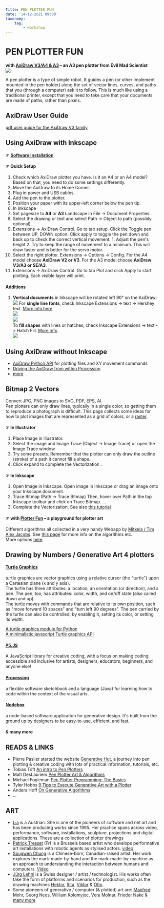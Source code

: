 ```yaml
---
Title: PEN PLOTTER FUN
date: '14-12-2021 09:00'
taxonomy:
    tag:
        - workshop
---
```


# PEN PLOTTER FUN
**with [AxiDraw V3/A4 & A3](https://AxiDraw.com/) – an A3 pen plotter from Evil Mad Scientist**    
![](axidraw.jpg)    

A pen plotter is a type of simple robot. It guides a pen (or other implement mounted in the pen holder) along the set of vector lines, curves, and paths that you (through a computer) ask it to follow.
This is much like using a traditional printer, except that you need to take care that your documents are made of paths, rather than pixels.

## AxiDraw User Guide
[pdf user guide for the AxiDraw V3 family](https://cdn.evilmadscientist.com/dl/ad/public/AxiDraw_Guide_v501b.pdf)

## Using AxiDraw with Inkscape
#### ☞ [Software Installation](https://wiki.evilmadscientist.com/AxiDraw_Software_Installation)
#### ☞ Quick Setup
1. Check which AxiDraw plotter you have. Is it an A4 or an A4 model? Based on that, you need to do some settings differently.
2. Move the AxiDraw to its Home Corner.
3. Plug in power and USB cables.
4. Add the pen to the plotter.
5. Position your paper with its upper-left corner below the pen tip.
6. In Inkscape
  1. Set pagesize to **A4** or **A3** Landscape in File -> Document Properties.
  2. Select the drawing or text and select Path -> Object to path (possibly optional).
  3. Extensions -> AxiDraw Control. Go to tab setup. Click the Toggle pen between UP, DOWN option. Click apply to toggle the pen down and back up to check the correct vertical movement.
    1. Adjust the pen's height
    2. Try to keep the range of movement to a minimum. This will draw faster and is better for the servo motor.
  4. Select the right plotter. Extensions -> Options -> Config. For the A4 model choose **AxiDraw V2 or V3**. For the A3 model choose **AxiDraw V3/A3 or SE/A3**.
  5. Extensions -> AxiDraw Control. Go to tab Plot and click Apply to start plotting. Each visible layer will print.

#### Additions
1. **Vertical documents** in Inkscape will be rotated left 90° on the AxiDraw:    
![](axidraw-left-turn.jpg)
For **single line fonts**, check Inkscape Extensions -> text -> Hershey text. [More info here](https://cdn.evilmadscientist.com/dl/ad/public/HersheyText_v30r5.pdf)    
![](hersheytext.png)    
![](hersheyfonts.png)    
To **fill shapes** with lines or hatches, check Inkscape Extensions -> text -> Hatch Fill. [More info](https://wiki.evilmadscientist.com/Hatch_fill).    
![](hatchfill.png)
## Using AxiDraw without Inkscape
* [AxiDraw Python API](https://AxiDraw.com/doc/py_api/) for plotting files and XY movement commands
* [Driving the AxiDraw from within Processing](https://github.com/evil-mad/AxiDraw-Processing)
* [more](https://wiki.evilmadscientist.com/AxiDraw#Third-party_software_to_drive_AxiDraw:)

## Bitmap 2 Vectors
Convert JPG, PNG images to SVG, PDF, EPS, AI.    
Pen plotters can only draw lines, typically in a single color, so getting them to reproduce a photograph is difficult. This page collects some ideas for how to plot images that are represented as a grid of colors, or a [raster](https://en.wikipedia.org/wiki/Raster_graphics).

#### ☞ In Illustrator
1. Place Image in Illustrator.
2. Select the image and Image Trace  (Object -> Image Trace) or open the Image Trace window.
3. Try some presets. Remember that the plotter can only draw the outline (stroke) of a path it cannot fill a shape.
4. Click expand to complete the Vectorization .

#### ☞ In Inkscape
1. Open Image in Inkscape. Open image in Inkscape or drag an image onto your Inkscape document.
2. Trace Bitmap (Path -> Trace Bitmap) Then, hover over Path in the top Inkscape toolbar and click on Trace Bitmap. ...
3. Complete the Vectorization.
See also [this tutorial](https://inkscape.org/doc/tutorials/tracing/tutorial-tracing.html)

#### ☞ with [Plotter Fun](https://mitxela.com/plotterfun/) – a playground for plotter art
Different algorithms all collected in a very handy Webapp by [Mitxela / Tim Alex Jacobs](https://mitxela.com/). See [this page](https://mitxela.com/projects/plotting) for more info on the algorithms etc.    
More options [here](https://mattwidmann.net/notes/plotting-raster-images/)

## Drawing by Numbers / Generative Art 4 plotters
#### [Turtle Graphics](https://en.wikipedia.org/wiki/Turtle_graphics)
turtle graphics are vector graphics using a relative cursor (the "turtle") upon a Cartesian plane (x and y axis).    
The turtle has three attributes: a location, an orientation (or direction), and a pen. The pen, too, has attributes: color, width, and on/off state (also called down and up).    
The turtle moves with commands that are relative to its own position, such as "move forward 10 spaces" and "turn left 90 degrees". The pen carried by the turtle can also be controlled, by enabling it, setting its color, or setting its width.

[A turtle graphics module for Python](https://docs.python.org/3/library/turtle.html)    
[A minimalistic javascript Turtle graphics API](https://turtletoy.net/)

#### [P5.JS](https://p5js.org/)
A JavaScript library for creative coding, with a focus on making coding accessible and inclusive for artists, designers, educators, beginners, and anyone else!
#### [Processing](https://processing.org/)
a flexible software sketchbook and a language (Java) for learning how to code within the context of the visual arts.
#### [Nodebox](https://www.nodebox.net/)
a node-based software application for generative design. It's built from the ground up by designers to be easy-to-use, efficient, and fast.
#### & many more

## READS & LINKS
* Pierre Paslier started the website [Generative Hut](https://www.generativehut.com/), a journey into pen plotting & creative coding with lots of practical information, tutorials, etc.
* Tobias Toft [An intro to Pen Plotters](https://medium.com/quarterstudio/an-intro-to-pen-plotters-29b6bd4327ba)
* Matt DesLauriers [Pen Plotter Art & Algorithms](https://mattdesl.svbtle.com/pen-plotter-1)
* Michael Fogleman [Pen Plotter Programming: The Basics](https://medium.com/@fogleman/pen-plotter-programming-the-basics-ec0407ab5929)
* Tyler Hobbs [9 Tips to Execute Generative Art with a Plotter](https://tylerxhobbs.com/essays/2018/executing-generative-art-with-a-plotter)
* Anders Hoff [On Generative Algorithms](https://inconvergent.net/generative/)
* ...

## ART
* [Lia](https://www.liaworks.com/) is a Austrian. She is one of the pioneers of software and net art and has been producing works since 1995. Her practice spans across video, performance, software, installations, sculpture, projections and digital applications. These are a collection of [plotter drawings](https://www.liaworks.com/tag/plotter-drawing/)
* [Patrick Tresset](https://patricktresset.com/) (Fr) is a Brussels based artist who develops performative art installations with robotic agents as stylised actors. [video](https://www.youtube.com/watch?v=gG_pzgfeESs)
* [Sougwen Chung](https://sougwen.com/) is a Chinese-born, Canadian-raised artist. Her work explores the mark-made-by-hand and the mark-made-by-machine as an approach to understanding the interaction between humans and computers. [Video](https://player.vimeo.com/video/228868235)
* [Jürg Lehni](http://juerglehni.com/) is a Swiss designer / artist / technologist. His works often take the form of platforms and scenarios for production, such as the drawing machines [Hektor](http://juerglehni.com/works/hektor), [Rita](http://juerglehni.com/works/rita), [Viktor](http://juerglehni.com/works/viktor) & [Otto](http://juerglehni.com/works/otto).
* Some pioneers of generative / computer (& plotted) art are: [Manfred Mohr](http://www.emohr.com/), [Georg Nees](http://dada.compart-bremen.de/item/agent/15), [William Kolomyjec](http://dada.compart-bremen.de/item/agent/644), [Vera Molnar](http://dada.compart-bremen.de/item/agent/14), [Frieder Nake](http://dada.compart-bremen.de/item/agent/68) & [many more](http://dada.compart-bremen.de/browse/artwork?filter_type=item_type&filter_value=drawing)
